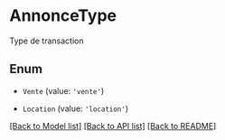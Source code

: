 # AnnonceType

Type de transaction

## Enum

- `Vente` (value: `'vente'`)

- `Location` (value: `'location'`)

[[Back to Model list]](../README.md#documentation-for-models) [[Back to API list]](../README.md#documentation-for-api-endpoints) [[Back to README]](../README.md)
